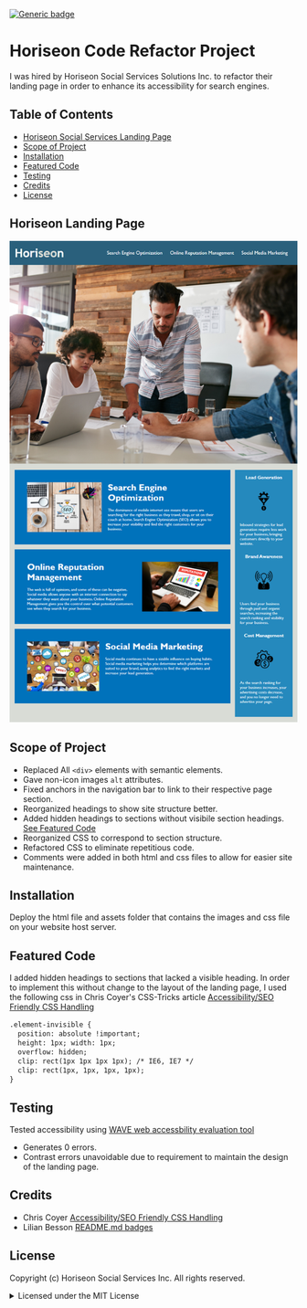 [![Generic badge](https://img.shields.io/badge/license-MIT-<COLOR>.svg)](#license)


# Horiseon Code Refactor Project

I was hired by Horiseon Social Services Solutions Inc. to refactor their landing page in order to enhance its accessibility for search engines.

## Table of Contents
* [Horiseon Social Services Landing Page](#horiseon-landing-page)
* [Scope of Project](#scope-of-project)
* [Installation](#installation)
* [Featured Code](#featured-code)
* [Testing](#testing)
* [Credits](#credits)
* [License](#license)

## Horiseon Landing Page

![Image of Horiseon Landing Page](assets/images/01-html-css-git-homework-demo.png)

## Scope of Project

* Replaced All `<div>` elements with semantic elements.
* Gave non-icon images `alt` attributes.
* Fixed anchors in the navigation bar to link to their respective page section.
* Reorganized headings to show site structure better.
* Added hidden headings to sections without visibile section headings. [See Featured Code](#featured-code)
* Reorganized CSS to correspond to section structure.
* Refactored CSS to eliminate repetitious code.
* Comments were added in both html and css files to allow for easier site maintenance.

## Installation

Deploy the html file and assets folder that contains the images and css file on your website host server.

## Featured Code

I added hidden headings to sections that lacked a visible heading. In order to implement this without change to the layout of the landing page, I used the following css in Chris Coyer's CSS-Tricks article [Accessibility/SEO Friendly CSS Handling](https://css-tricks.com/snippets/css/accessibilityseo-friendly-css-hiding/)

```
.element-invisible {
  position: absolute !important;
  height: 1px; width: 1px; 
  overflow: hidden;
  clip: rect(1px 1px 1px 1px); /* IE6, IE7 */
  clip: rect(1px, 1px, 1px, 1px);
}
```

## Testing

Tested accessibility using [WAVE web accessbility evaluation tool](https://wave.webaim.org/report#/https://cdfishe1.github.io/code-refactor/)

* Generates 0 errors.
* Contrast errors unavoidable due to requirement to maintain the design of the landing page.

## Credits

* Chris Coyer [Accessibility/SEO Friendly CSS Handling](https://css-tricks.com/snippets/css/accessibilityseo-friendly-css-hiding/)
* Lilian Besson [README.md badges](https://github.com/Naereen/badges/blob/master/README.md)

## License

Copyright (c) Horiseon Social Services Inc. All rights reserved.

<details><summary>Licensed under the MIT License</summary>

Copyright (c) 2021 - present | Horizon Social Services Inc.

<blockquote>
Permission is hereby granted, free of charge, to any person obtaining a copy
of this software and associated documentation files (the "Software"), to deal
in the Software without restriction, including without limitation the rights
to use, copy, modify, merge, publish, distribute, sublicense, and/or sell
copies of the Software, and to permit persons to whom the Software is
furnished to do so, subject to the following conditions:

The above copyright notice and this permission notice shall be included in all
copies or substantial portions of the Software.

THE SOFTWARE IS PROVIDED "AS IS", WITHOUT WARRANTY OF ANY KIND, EXPRESS OR
IMPLIED, INCLUDING BUT NOT LIMITED TO THE WARRANTIES OF MERCHANTABILITY,
FITNESS FOR A PARTICULAR PURPOSE AND NONINFRINGEMENT. IN NO EVENT SHALL THE
AUTHORS OR COPYRIGHT HOLDERS BE LIABLE FOR ANY CLAIM, DAMAGES OR OTHER
LIABILITY, WHETHER IN AN ACTION OF CONTRACT, TORT OR OTHERWISE, ARISING FROM,
OUT OF OR IN CONNECTION WITH THE SOFTWARE OR THE USE OR OTHER DEALINGS IN THE
SOFTWARE.
</blockquote>
</details>